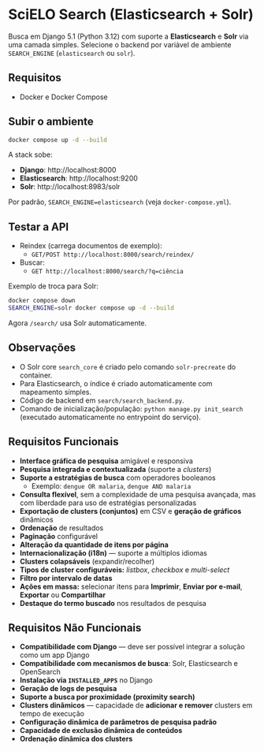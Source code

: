 # SciELO Search (Elasticsearch + Solr)

Busca em Django 5.1 (Python 3.12) com suporte a **Elasticsearch** e **Solr** via uma camada simples.
Selecione o backend por variável de ambiente `SEARCH_ENGINE` (`elasticsearch` ou `solr`).

## Requisitos
- Docker e Docker Compose

## Subir o ambiente
```bash
docker compose up -d --build
```

A stack sobe:
- **Django**: http://localhost:8000
- **Elasticsearch**: http://localhost:9200
- **Solr**: http://localhost:8983/solr

Por padrão, `SEARCH_ENGINE=elasticsearch` (veja `docker-compose.yml`).

## Testar a API
- Reindex (carrega documentos de exemplo):  
  - `GET/POST http://localhost:8000/search/reindex/`
- Buscar:  
  - `GET http://localhost:8000/search/?q=ciência`

Exemplo de troca para Solr:
```bash
docker compose down
SEARCH_ENGINE=solr docker compose up -d --build
```

Agora `/search/` usa Solr automaticamente.

## Observações
- O Solr core `search_core` é criado pelo comando `solr-precreate` do container.
- Para Elasticsearch, o índice é criado automaticamente com mapeamento simples.
- Código de backend em `search/search_backend.py`.
- Comando de inicialização/população: `python manage.py init_search` (executado automaticamente no entrypoint do serviço).

## Requisitos Funcionais

- **Interface gráfica de pesquisa** amigável e responsiva  
- **Pesquisa integrada e contextualizada** (suporte a *clusters*)  
- **Suporte a estratégias de busca** com operadores booleanos  
  - Exemplo: `dengue OR malaria`, `dengue AND malaria`  
- **Consulta flexível**, sem a complexidade de uma pesquisa avançada, mas com liberdade para uso de estratégias personalizadas  
- **Exportação de clusters (conjuntos)** em CSV e **geração de gráficos** dinâmicos  
- **Ordenação** de resultados  
- **Paginação** configurável  
- **Alteração da quantidade de itens por página**  
- **Internacionalização (i18n)** — suporte a múltiplos idiomas  
- **Clusters colapsáveis** (expandir/recolher)  
- **Tipos de cluster configuráveis:** *listbox*, *checkbox* e *multi-select*  
- **Filtro por intervalo de datas**  
- **Ações em massa:** selecionar itens para **Imprimir**, **Enviar por e-mail**, **Exportar** ou **Compartilhar**  
- **Destaque do termo buscado** nos resultados de pesquisa  


## Requisitos Não Funcionais

- **Compatibilidade com Django** — deve ser possível integrar a solução como um app Django  
- **Compatibilidade com mecanismos de busca**: Solr, Elasticsearch e OpenSearch  
- **Instalação via `INSTALLED_APPS`** no Django  
- **Geração de logs de pesquisa**  
- **Suporte a busca por proximidade (proximity search)**  
- **Clusters dinâmicos** — capacidade de **adicionar e remover** clusters em tempo de execução  
- **Configuração dinâmica de parâmetros de pesquisa padrão**  
- **Capacidade de exclusão dinâmica de conteúdos**  
- **Ordenação dinâmica dos clusters**  

